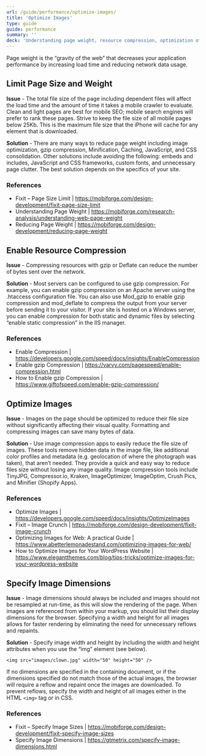 ```yaml
---
url: /guide/performance/optimize-images/
title: 'Optimize Images'
type: guide
guide: performance
summary: ''
deck: 'Understanding page weight, resource compression, optimization of images, and image dimensions is critical to a successful web strategy.'
---
```


Page weight is the “gravity of the web” that decreases your application performance by increasing load time and reducing network data usage.

## Limit Page Size and Weight

**Issue** - The total file size of the page including dependent files will affect the load time and the amount of time it takes a mobile crawler to evaluate. Clean and light pages are best for mobile SEO; mobile search engines will prefer to rank these pages. Strive to keep the file size of all mobile pages below 25Kb. This is the maximum file size that the iPhone will cache for any element that is downloaded.

**Solution** - There are many ways to reduce page weight including image optimization, gzip compression, Minification, Caching, JavaScript, and CSS consolidation. Other solutions include avoiding the following: embeds and includes, JavaScript and CSS frameworks, custom fonts, and unnecessary page clutter. The best solution depends on the specifics of your site.

### References

- Fixit – Page Size Limit | https://mobiforge.com/design-development/fixit-page-size-limit
- Understanding Page Weight | https://mobiforge.com/research-analysis/understanding-web-page-weight
- Reducing Page Weight | https://mobiforge.com/design-development/reducing-page-weight


## Enable Resource Compression

**Issue** - Compressing resources with gzip or Deflate can reduce the number of bytes sent over the network.

**Solution** - Most servers can be configured to use gzip compression. For example, you can enable gzip compression on an Apache server using the .htaccess configuration file. You can also use Mod_gzip to enable gzip compression and mod_deflate to compress the output from your server before sending it to your visitor. If your site is hosted on a Windows server, you can enable compression for both static and dynamic files by selecting “enable static compression” in the IIS manager.

### References

- Enable Compression | https://developers.google.com/speed/docs/insights/EnableCompression
- Enable gzip Compression | https://varvy.com/pagespeed/enable-compression.html
- How to Enable gzip Compression | https://www.giftofspeed.com/enable-gzip-compression/


## Optimize Images

**Issue** - Images on the page should be optimized to reduce their file size without significantly affecting their visual quality. Formatting and compressing images can save many bytes of data.

**Solution** - Use image compression apps to easily reduce the file size of images. These tools remove hidden data in the image file, like additional color profiles and metadata (e.g. geolocation of where the photograph was taken), that aren’t needed. They provide a quick and easy way to reduce files size without losing any image quality. Image compression tools include TinyJPG, Compressor.io, Kraken, ImageOptimizer, ImageOptim, Crush Pics, and Minifier (Shopify Apps).

### References

- Optimize Images | https://developers.google.com/speed/docs/insights/OptimizeImages
- Fixit – Image Crunch | https://mobiforge.com/design-development/fixit-image-crunch
- Optimizing Images for Web: A practical Guide | https://www.abetterlemonadestand.com/optimizing-images-for-web/
- How to Optimize Images for Your WordPress Website | https://www.elegantthemes.com/blog/tips-tricks/optimize-images-for-your-wordpress-website


## Specify Image Dimensions

**Issue** - Image dimensions should always be included and images should not be resampled at run-time, as this will slow the rendering of the page. When images are referenced from within your markup, you should list their display dimensions for the browser. Specifying a width and height for all images allows for faster rendering by eliminating the need for unnecessary reflows and repaints.

**Solution** - Specify image width and height by including the width and height attributes when you use the “img” element (see below).

```
<img src="images/clown.jpg" width="50" height="50" />
```

If no dimensions are specified in the containing document, or if the dimensions specified do not match those of the actual images, the browser will require a reflow and repaint once the images are downloaded. To prevent reflows, specify the width and height of all images either in the HTML `<img>` tag or in CSS.

### References

- Fixit – Specify Image Sizes | https://mobiforge.com/design-development/fixit-specify-image-sizes
- Specify Image Dimensions | https://gtmetrix.com/specify-image-dimensions.html
